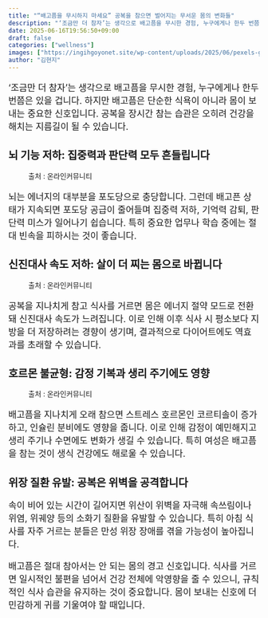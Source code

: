 ```yaml
---
title: "“배고픔을 무시하지 마세요” 공복을 참으면 벌어지는 무서운 몸의 변화들"
description: "‘조금만 더 참자’는 생각으로 배고픔을 무시한 경험, 누구에게나 한두 번쯤은 있을 겁니다. 하지만 배고픔은 단순한 식욕이 아니라 몸이 보내는 중요한 신호입니다. 공복을 장시간 참는 습관은 오히려 건강을 해치는 지름길이 될 수 있습니다."
date: 2025-06-16T19:56:50+09:00
draft: false
categories: ["wellness"]
images: ["https://ingihgoyonet.site/wp-content/uploads/2025/06/pexels-googledeepmind-17483867-1024x576.jpg", "https://ingihgoyonet.site/wp-content/uploads/2025/06/pexels-towfiqu-barbhuiya-3440682-9927899-1024x683.jpg", "https://ingihgoyonet.site/wp-content/uploads/2025/06/pexels-ana-bregantin-892791-1930523-683x1024.jpg"]
author: "김현지"
---
```


<p style="font-size:18px">‘조금만 더 참자’는 생각으로 배고픔을 무시한 경험, 누구에게나 한두 번쯤은 있을 겁니다. 하지만 배고픔은 단순한 식욕이 아니라 몸이 보내는 중요한 신호입니다. 공복을 장시간 참는 습관은 오히려 건강을 해치는 지름길이 될 수 있습니다.</p> <h2 >뇌 기능 저하: 집중력과 판단력 모두 흔들립니다</h2> <figure ><img src="https://ingihgoyonet.site/wp-content/uploads/2025/06/pexels-googledeepmind-17483867-1024x576.jpg" alt="" style="aspect-ratio:16/9;object-fit:cover"/><figcaption >출처 : 온라인커뮤니티</figcaption></figure> <p style="font-size:18px">뇌는 에너지의 대부분을 포도당으로 충당합니다. 그런데 배고픈 상태가 지속되면 포도당 공급이 줄어들며 집중력 저하, 기억력 감퇴, 판단력 미스가 일어나기 쉽습니다. 특히 중요한 업무나 학습 중에는 절대 빈속을 피하시는 것이 좋습니다.</p> <h2 >신진대사 속도 저하: 살이 더 찌는 몸으로 바뀝니다</h2> <figure ><img src="https://ingihgoyonet.site/wp-content/uploads/2025/06/pexels-towfiqu-barbhuiya-3440682-9927899-1024x683.jpg" alt="" style="aspect-ratio:16/9;object-fit:cover"/><figcaption >출처 : 온라인커뮤니티</figcaption></figure> <p style="font-size:18px">공복을 지나치게 참고 식사를 거르면 몸은 에너지 절약 모드로 전환돼 신진대사 속도가 느려집니다. 이로 인해 이후 식사 시 평소보다 지방을 더 저장하려는 경향이 생기며, 결과적으로 다이어트에도 역효과를 초래할 수 있습니다.</p> <h2 >호르몬 불균형: 감정 기복과 생리 주기에도 영향</h2> <figure ><img src="https://ingihgoyonet.site/wp-content/uploads/2025/06/pexels-ana-bregantin-892791-1930523-683x1024.jpg" alt="" style="aspect-ratio:16/9;object-fit:cover"/><figcaption >출처 : 온라인커뮤니티</figcaption></figure> <p style="font-size:18px">배고픔을 지나치게 오래 참으면 스트레스 호르몬인 코르티솔이 증가하고, 인슐린 분비에도 영향을 줍니다. 이로 인해 감정이 예민해지고 생리 주기나 수면에도 변화가 생길 수 있습니다. 특히 여성은 배고픔을 참는 것이 생식 건강에도 해로울 수 있습니다.</p> <h2 >위장 질환 유발: 공복은 위벽을 공격합니다</h2> <p style="font-size:18px">속이 비어 있는 시간이 길어지면 위산이 위벽을 자극해 속쓰림이나 위염, 위궤양 등의 소화기 질환을 유발할 수 있습니다. 특히 아침 식사를 자주 거르는 분들은 만성 위장 장애를 겪을 가능성이 높아집니다.</p> <p style="font-size:18px">배고픔은 절대 참아서는 안 되는 몸의 경고 신호입니다. 식사를 거르면 일시적인 불편을 넘어서 건강 전체에 악영향을 줄 수 있으니, 규칙적인 식사 습관을 유지하는 것이 중요합니다. 몸이 보내는 신호에 더 민감하게 귀를 기울여야 할 때입니다.</p>